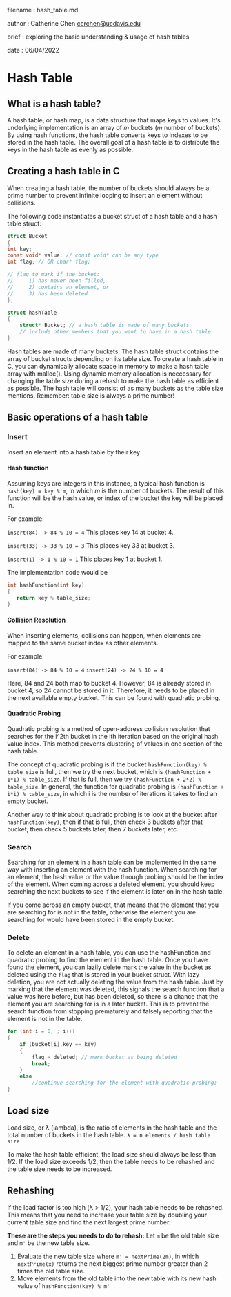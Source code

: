 filename : hash_table.md

author : Catherine Chen ccrchen@ucdavis.edu

brief : exploring the basic understanding & usage of hash tables

date : 06/04/2022


# Hash Table

## What is a hash table?

A hash table, or hash map, is a data structure that maps keys to values. It's underlying implementation is an array of _m_ buckets (_m_ number of buckets). By using hash functions, the hash table converts keys to indexes to be stored in the hash table. The overall goal of a hash table is to distribute the keys in the hash table as evenly as possible.


## Creating a hash table in C

When creating a hash table, the number of buckets should always be a prime number to prevent infinite looping to insert an element without collisions. 

The following code instantiates a bucket struct of a hash table and a hash table struct:

```c
struct Bucket 
{
int key;
const void* value; // const void* can be any type
int flag; // OR char* flag;

// flag to mark if the bucket:
//     1) has never been filled, 
//     2) contains an element, or 
//     3) has been deleted
};

struct hashTable 
{
    struct* Bucket; // a hash table is made of many buckets
    // include other members that you want to have in a hash table
}
```
Hash tables are made of many buckets. The hash table struct contains the array of bucket structs depending on its table size. To create a hash table in C, you can dynamically allocate space in memory to make a hash table array with malloc(). Using dynamic memory allocation is neccessary for changing the table size during a rehash to make the hash table as efficient as possible. The hash table will consist of as many buckets as the table size mentions. Remember: table size is always a prime number!

## Basic operations of a hash table

### **Insert**
Insert an element into a hash table by their key

#### Hash function

Assuming keys are integers in this instance, a typical hash function is `hash(key) = key % m`, in which _m_ is the number of buckets. The result of this function will be the hash value, or index of the bucket the key will be placed in.

For example: 

`insert(84) -> 84 % 10 = 4`
This places key 14 at bucket 4.

`insert(33) -> 33 % 10 = 3`
This places key 33 at bucket 3.

`insert(1) -> 1 % 10 = 1`
This places key 1 at bucket 1.

The implementation code would be 
```c
int hashFunction(int key)
{
   return key % table_size;
}
```
#### Collision Resolution

When inserting elements, collisions can happen, when elements are mapped to the same bucket index as other elements.

For example:

`insert(84) -> 84 % 10 = 4`
`insert(24) -> 24 % 10 = 4`

Here, 84 and 24 both map to bucket 4. However, 84 is already stored in bucket 4, so 24 cannot be stored in it. Therefore, it needs to be placed in the next available empty bucket. This can be found with quadratic probing.

#### Quadratic Probing

Quadratic probing is a method of open-address collision resolution that searches for the i^2th bucket in the ith iteration based on the original hash value index. This method prevents clustering of values in one section of the hash table.

The concept of quadratic probing is if the bucket `hashFunction(key) % table_size` is full, then we try the next bucket, which is  `(hashFunction + 1*1) % table_size`. If that is full, then we try `(hashFunction + 2*2) % table_size`. In general, the function for quadratic probing is `(hashFunction + i*i) % table_size`, in which i is the number of iterations it takes to find an empty bucket. 

Another way to think about quadratic probing is to look at the bucket after `hashFunction(key)`, then if that is full, then check 3 buckets after that bucket, then check 5 buckets later, then 7 buckets later, etc. 

### **Search**
Searching for an element in a hash table can be implemented in the same way with inserting an element with the hash function. When searching for an element, the hash value or the value through probing should be the index of the element. When coming across a deleted element, you should keep searching the next buckets to see if the element is later on in the hash table. 

If you come across an empty bucket, that means that the element that you are searching for is not in the table, otherwise the element you are searching for would have been stored in the empty bucket. 

### **Delete**
To delete an element in a hash table, you can use the hashFunction and quadratic probing to find the element in the hash table. Once you have found the element, you can lazily delete mark the value in the bucket as deleted using the `flag` that is stored in your bucket struct. With lazy deletion, you are not actually deleting the value from the hash table. Just by marking that the element was deleted, this signals the search function that a value was here before, but has been deleted, so there is a chance that the element you are searching for is in a later bucket. This is to prevent the search function from stopping prematurely and falsely reporting that the element is not in the table.

```c
for (int i = 0; ; i++) 
{
    if (bucket[i].key == key) 
    {
        flag = deleted; // mark bucket as being deleted
        break;
    } 
    else 
        //continue searching for the element with quadratic probing;
}
```


## Load size
Load size, or λ (lambda), is the ratio of elements in the hash table and the total number of buckets in the hash table. 
`λ = n elements / hash table size`

To make the hash table efficient, the load size should always be less than 1/2. If the load size exceeds 1/2, then the table needs to be rehashed and the table size needs to be increased.

## Rehashing
If the load factor is too high (λ > 1/2), your hash table needs to be rehashed. This means that you need to increase your table size by doubling your current table size and find the next largest prime number. 

**These are the steps you needs to do to rehash:**
Let `m` be the old table size and `m'` be the new table size.

1) Evaluate the new table size where `m' = nextPrime(2m)`, in which `nextPrime(x)` returns the next biggest prime number greater than 2 times the old table size.
2) Move elements from the old table into the new table with its new hash value of `hashFunction(key) % m'`



